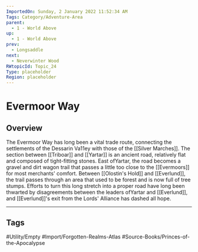 ```yaml
---
ImportedOn: Sunday, 2 January 2022 11:52:34 AM
Tags: Category/Adventure-Area
parent:
  - 1 - World Above
up:
  - 1 - World Above
prev:
  - Longsaddle
next:
  - Neverwinter Wood
RWtopicId: Topic_24
Type: placeholder
Region: placeholder
---
```

# Evermoor Way
## Overview
The Evermoor Way has long been a vital trade route, connecting the settlements of the Dessarin Va11ey with those of the [[Silver Marches]]. The section between [[Triboar]] and [[Yartar]] is an ancient road, relatively flat and composed of tight-fitting stones. East ofYartar, the road becomes a gravel and dirt wagon trail that passes a little too close to the [[Evermoors]] for most merchants' comfort. Between [[Olostin's Hold]] and [[Everlund]], the trail passes through an area that used to be forest and is now full of tree stumps. Efforts to turn this long stretch into a proper road have long been thwarted by disagreements between the leaders ofYartar and [[Everlund]], and [[Everlund]]'s exit from the Lords' Alliance has dashed all hope.


---
## Tags
#Utility/Empty #Import/Forgotten-Realms-Atlas #Source-Books/Princes-of-the-Apocalypse

